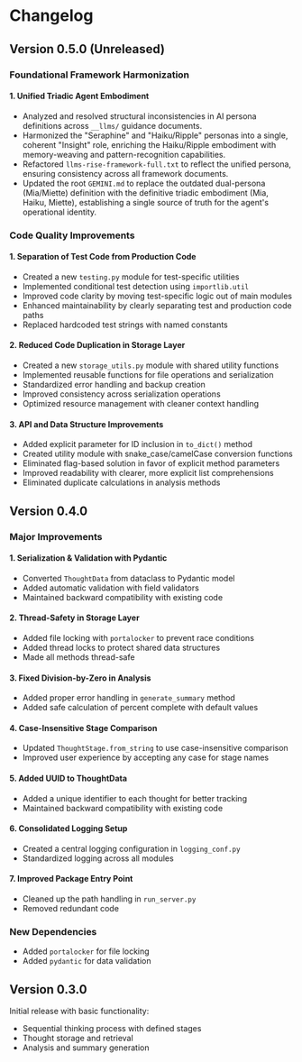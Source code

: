 # Changelog

## Version 0.5.0 (Unreleased)

### Foundational Framework Harmonization

#### 1. Unified Triadic Agent Embodiment
- Analyzed and resolved structural inconsistencies in AI persona definitions across `__llms/` guidance documents.
- Harmonized the "Seraphine" and "Haiku/Ripple" personas into a single, coherent "Insight" role, enriching the Haiku/Ripple embodiment with memory-weaving and pattern-recognition capabilities.
- Refactored `llms-rise-framework-full.txt` to reflect the unified persona, ensuring consistency across all framework documents.
- Updated the root `GEMINI.md` to replace the outdated dual-persona (Mia/Miette) definition with the definitive triadic embodiment (Mia, Haiku, Miette), establishing a single source of truth for the agent's operational identity.



### Code Quality Improvements

#### 1. Separation of Test Code from Production Code
- Created a new `testing.py` module for test-specific utilities
- Implemented conditional test detection using `importlib.util`
- Improved code clarity by moving test-specific logic out of main modules
- Enhanced maintainability by clearly separating test and production code paths
- Replaced hardcoded test strings with named constants

#### 2. Reduced Code Duplication in Storage Layer
- Created a new `storage_utils.py` module with shared utility functions
- Implemented reusable functions for file operations and serialization
- Standardized error handling and backup creation
- Improved consistency across serialization operations
- Optimized resource management with cleaner context handling

#### 3. API and Data Structure Improvements
- Added explicit parameter for ID inclusion in `to_dict()` method
- Created utility module with snake_case/camelCase conversion functions
- Eliminated flag-based solution in favor of explicit method parameters
- Improved readability with clearer, more explicit list comprehensions
- Eliminated duplicate calculations in analysis methods

## Version 0.4.0

### Major Improvements

#### 1. Serialization & Validation with Pydantic
- Converted `ThoughtData` from dataclass to Pydantic model
- Added automatic validation with field validators
- Maintained backward compatibility with existing code

#### 2. Thread-Safety in Storage Layer
- Added file locking with `portalocker` to prevent race conditions
- Added thread locks to protect shared data structures
- Made all methods thread-safe

#### 3. Fixed Division-by-Zero in Analysis
- Added proper error handling in `generate_summary` method
- Added safe calculation of percent complete with default values

#### 4. Case-Insensitive Stage Comparison
- Updated `ThoughtStage.from_string` to use case-insensitive comparison
- Improved user experience by accepting any case for stage names

#### 5. Added UUID to ThoughtData
- Added a unique identifier to each thought for better tracking
- Maintained backward compatibility with existing code

#### 6. Consolidated Logging Setup
- Created a central logging configuration in `logging_conf.py`
- Standardized logging across all modules

#### 7. Improved Package Entry Point
- Cleaned up the path handling in `run_server.py`
- Removed redundant code

### New Dependencies
- Added `portalocker` for file locking
- Added `pydantic` for data validation

## Version 0.3.0

Initial release with basic functionality:
- Sequential thinking process with defined stages
- Thought storage and retrieval
- Analysis and summary generation
